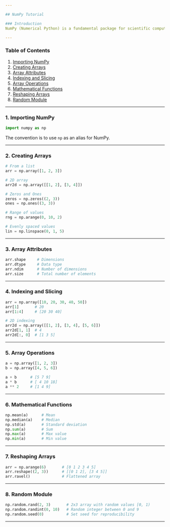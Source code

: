 ```yaml
---

## NumPy Tutorial

### Introduction
NumPy (Numerical Python) is a fundamental package for scientific computing in Python. It provides support for arrays, mathematical functions, linear algebra, random number generation, and more. This tutorial covers basic NumPy commands and functions to help you get started.

---
```


### Table of Contents
1. [Importing NumPy](#importing-numpy)  
2. [Creating Arrays](#creating-arrays)  
3. [Array Attributes](#array-attributes)  
4. [Indexing and Slicing](#indexing-and-slicing)  
5. [Array Operations](#array-operations)  
6. [Mathematical Functions](#mathematical-functions)  
7. [Reshaping Arrays](#reshaping-arrays)  
8. [Random Module](#random-module)  

---

### 1. Importing NumPy
```python
import numpy as np
```
The convention is to use `np` as an alias for NumPy.

---

### 2. Creating Arrays
```python
# From a list
arr = np.array([1, 2, 3])

# 2D array
arr2d = np.array([[1, 2], [3, 4]])

# Zeros and Ones
zeros = np.zeros((2, 3))
ones = np.ones((3, 3))

# Range of values
rng = np.arange(0, 10, 2)

# Evenly spaced values
lin = np.linspace(0, 1, 5)
```

---

### 3. Array Attributes
```python
arr.shape     # Dimensions
arr.dtype     # Data type
arr.ndim      # Number of dimensions
arr.size      # Total number of elements
```

---

### 4. Indexing and Slicing
```python
arr = np.array([10, 20, 30, 40, 50])
arr[1]       # 20
arr[1:4]     # [20 30 40]

# 2D indexing
arr2d = np.array([[1, 2], [3, 4], [5, 6]])
arr2d[1, 1]  # 4
arr2d[:, 0]  # [1 3 5]
```

---

### 5. Array Operations
```python
a = np.array([1, 2, 3])
b = np.array([4, 5, 6])

a + b      # [5 7 9]
a * b      # [ 4 10 18]
a ** 2     # [1 4 9]
```

---

### 6. Mathematical Functions
```python
np.mean(a)      # Mean
np.median(a)    # Median
np.std(a)       # Standard deviation
np.sum(a)       # Sum
np.max(a)       # Max value
np.min(a)       # Min value
```

---

### 7. Reshaping Arrays
```python
arr = np.arange(6)       # [0 1 2 3 4 5]
arr.reshape((2, 3))      # [[0 1 2], [3 4 5]]
arr.ravel()              # Flattened array
```

---

### 8. Random Module
```python
np.random.rand(2, 3)       # 2x3 array with random values [0, 1)
np.random.randint(0, 10)   # Random integer between 0 and 9
np.random.seed(0)          # Set seed for reproducibility
```

---
